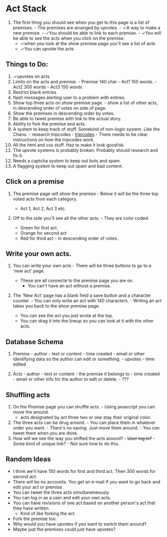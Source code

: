 Act Stack
=========

  1. The first thing you should see when you get to this page is a list of premises.
    - The premises are arranged by upvotes.
    - ✓A way to make a new premise.
    - ✓You should be able to link to each premise.
    - ✓You will be able to see the acts when you click on the premise.
      - ✓when you look at the show premise page you'll see a list of acts
      - ✓You can upvote the acts

Things to Do:
------------
  1. ✓upvotes on acts
  2. Limits on the acts and premise.
    - Premise 140 char
    - Act1 150 words.
    - Act2 300 words
    - Act3 150 words
  3. Restrict blank entries
  4. flash messages alerting user to a problem with entries.
  5. Show top three acts on show premise page.
    - show a list of other acts, in descending order of votes on side of page.
  6. Show the premises in descending order by votes.
  7. Be able to tweet premise with link to the actual story.
  8. Ability to fork the premise and acts.
  9. A system to keep track of stuff. Somekind of non-login system. Like the Chans.
    - research tripcodes
    - [tripcodes](https://en.wikipedia.org/wiki/Imageboard#Tripcodes)
    - There needs to be clear instructions on how the tripcodes work.
  10. All the html and css stuff. Haz to make it look good/ok.
  11. The upvote systems is probably broken. Probably should research and fix it.
  12. Needs a captcha system to keep out bots and spam.
  13. A flagging system to keep out spam and bad content.

Click on a premise
-----------------

  1. The premise page will show the premise
    - Below it will be the three top voted acts from each category.
      - Act 1, Act 2, Act 3 etc.

  2. Off to the side you'll see all the other acts.
    - They are color coded.
        - Green for first act.
        - Orange for second act
        - Red for third act
    - in descending order of votes.

Write your own acts.
-------------------

  1. You can write your own acts
    - There will be three buttons to go to a 'new act' page.
      - These are all connecte to the premise page you are on.
        - You can't have an act without a premise.

  2. The 'New Act' page has a blank field a save button and a character counter.
    - You can only write an act with 140 characters.
    - Writing an act takes you back to the show premise page.
     - You can see the act you just wrote at the top.
     - You can drag it into the lineup so you can  look at it with the other acts.

Database Schema
---------------
  1. Premise
    - author
    - text or content
    - time created
    - email or other identifying data so the author can edit or something.
    - upvotes
    - time edited

  2. Acts
    - author
    - text or content
    - the premise it belongs to
    - time created
    - email or other info for the author to edit or delete.
    - ???

Shuffling acts
--------------

  1. On the Premise page you can shuffle acts.
    - Using javascript you can move the around.
      - acts designated by act three two or one stay their original color.
  2. The three acts can be drug around.
    - You can place them in whatever order you want.
    - There's no saving. Just move them around.
    - You can tweet them when you are done.
  3. How will we see the way you shifted the acts around?
    - ~~User log in?~~
    - Some kind of unique link?
    - Not sure how to do this.

Random Ideas
-----------
  - I think we'll have 150 words for first and third act. Then 300 words for second act.
  - There will be no accounts. You get an e-mail if you want to go back and edit your act or premise.
  - You can tweet the three acts simultaneneously
  - You can log in as a user and edit your own acts.
  - You can have revisions of one act based on another person's act that they have written.
    - Kind of like forking the act.
  - Fork the premise too.
  - Why would you have upvotes if you want to switch them around?
  - Maybe just the premises could just have upvotes?
